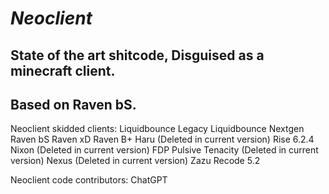 # *Neoclient*

## State of the art shitcode, Disguised as a minecraft client.

## Based on Raven bS.

Neoclient skidded clients:
Liquidbounce Legacy
Liquidbounce Nextgen
Raven bS
Raven xD
Raven B+
Haru (Deleted in current version)
Rise 6.2.4
Nixon (Deleted in current version)
FDP
Pulsive
Tenacity (Deleted in current version)
Nexus (Deleted in current version)
Zazu Recode 5.2

Neoclient code contributors:
ChatGPT 

